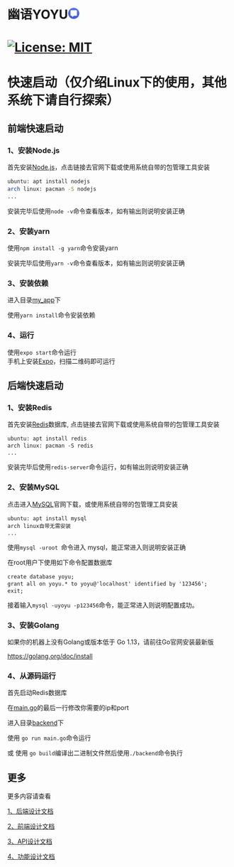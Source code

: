 # 幽语YOYU<img src="./logo.png" width="5%">


# [![License: MIT](https://img.shields.io/badge/License-MIT-yellow.svg)](https://github.com/FDU205/YoYu/blob/main/LICENSE) 

# 快速启动（仅介绍Linux下的使用，其他系统下请自行探索）
## 前端快速启动

### 1、安装Node.js

首先安装[Node.js](https://nodejs.org/en/)，点击链接去官网下载或使用系统自带的包管理工具安装

```bash
ubuntu: apt install nodejs
arch linux: pacman -S nodejs
...
```

安装完毕后使用`node -v`命令查看版本，如有输出则说明安装正确

### 2、安装yarn

使用`npm install -g yarn`命令安装yarn

安装完毕后使用`yarn -v`命令查看版本，如有输出则说明安装正确

### 3、安装依赖

进入目录[my_app](./frontend/my_app/)下

使用`yarn install`命令安装依赖

### 4、运行

使用`expo start`命令运行 <br>
手机上安装[Expo](https://expo.io/)，扫描二维码即可运行

## 后端快速启动

### 1、安装Redis

首先安装[Redis](https://redis.io/)数据库, 点击链接去官网下载或使用系统自带的包管理工具安装

```
ubuntu: apt install redis
arch linux: pacman -S redis
...
```

安装完毕后使用`redis-server`命令运行，如有输出则说明安装正确

### 2、安装MySQL

点击进入[MySQL](https://www.mysql.com/)官网下载，或使用系统自带的包管理工具安装

```
ubuntu: apt install mysql
arch linux自带无需安装
...
```

使用`mysql -uroot `命令进入 mysql，能正常进入则说明安装正确

在root用户下使用如下命令配置数据库

```
create database yoyu;
grant all on yoyu.* to yoyu@'localhost' identified by '123456';
exit;
```

接着输入`mysql -uyoyu -p123456`命令，能正常进入则说明配置成功。

### 3、安装Golang

如果你的机器上没有Golang或版本低于 Go 1.13，请前往Go官网安装最新版

https://golang.org/doc/install

### 4、从源码运行

首先启动Redis数据库

在[main.go](./backend/main.go)的最后一行修改你需要的ip和port

进入目录[backend](./backend)下

使用 `go run main.go`命令运行

或 使用 `go build`编译出二进制文件然后使用`./backend`命令执行

## 更多

更多内容请查看

[1、后端设计文档](./docs/后端设计文档.md)

[2、前端设计文档](./docs/前端设计文档.md)

[3、API设计文档](./docs/API设计文档.md)

[4、功能设计文档](./docs/功能设计文档.md)
